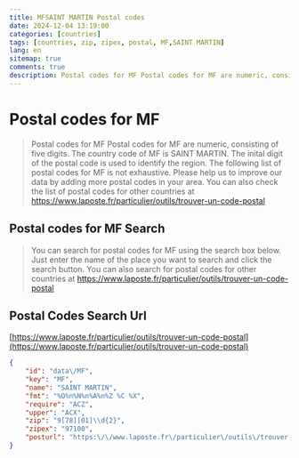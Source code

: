 ```yaml
---
title: MFSAINT MARTIN Postal codes 
date: 2024-12-04 13:19:00
categories: [countries]
tags: [countries, zip, zipex, postal, MF,SAINT MARTIN]
lang: en
sitemap: true
comments: true
description: Postal codes for MF Postal codes for MF are numeric, consisting of five digits. The country code of MF is SAINT MARTIN. The inital digit of the postal code is used to identify the region. The following list of postal codes for MF is not exhaustive. Please help us to improve our data by adding more postal codes in your area. You can also check the list of postal codes for other countries at https://www.laposte.fr/particulier/outils/trouver-un-code-postal
---
```


# Postal codes for MF
> Postal codes for MF Postal codes for MF are numeric, consisting of five digits. The country code of MF is SAINT MARTIN. The inital digit of the postal code is used to identify the region. The following list of postal codes for MF is not exhaustive. Please help us to improve our data by adding more postal codes in your area. You can also check the list of postal codes for other countries at https://www.laposte.fr/particulier/outils/trouver-un-code-postal

## Postal codes for MF Search 
> You can search for postal codes for MF using the search box below. Just enter the name of the place you want to search and click the search button. You can also search for postal codes for other countries at https://www.laposte.fr/particulier/outils/trouver-un-code-postal

## Postal Codes Search Url

[https://www.laposte.fr/particulier/outils/trouver-un-code-postal](https://www.laposte.fr/particulier/outils/trouver-un-code-postal)
```json
{
    "id": "data\/MF",
    "key": "MF",
    "name": "SAINT MARTIN",
    "fmt": "%O%n%N%n%A%n%Z %C %X",
    "require": "ACZ",
    "upper": "ACX",
    "zip": "9[78][01]\\d{2}",
    "zipex": "97100",
    "posturl": "https:\/\/www.laposte.fr\/particulier\/outils\/trouver-un-code-postal"
}
```
